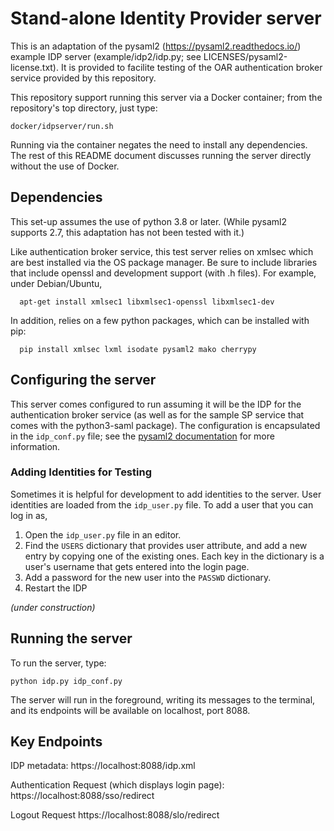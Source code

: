 # Stand-alone Identity Provider server

This is an adaptation of the pysaml2 (https://pysaml2.readthedocs.io/) example
IDP server (example/idp2/idp.py; see LICENSES/pysaml2-license.txt).  It is
provided to facilite testing of the OAR authentication broker service provided
by this repository.

This repository support running this server via a Docker container; from the
repository's top directory, just type:
```
docker/idpserver/run.sh
```

Running via the container negates the need to install any dependencies.  The
rest of this README document discusses running the server directly without the
use of Docker.

## Dependencies

This set-up assumes the use of python 3.8 or later.  (While pysaml2 supports
2.7, this adaptation has not been tested with it.)

Like authentication broker service, this test server relies on xmlsec which are
best installed via the OS package manager.  Be sure to include libraries that
include openssl and development support (with .h files).  For example, under
Debian/Ubuntu,

```
  apt-get install xmlsec1 libxmlsec1-openssl libxmlsec1-dev 
```

In addition, relies on a few python packages, which can be installed with pip:

```
  pip install xmlsec lxml isodate pysaml2 mako cherrypy
```

## Configuring the server

This server comes configured to run assuming it will be the IDP for the
authentication broker service (as well as for the sample SP service that comes
with the python3-saml package).  The configuration is encapsulated in the
`idp_conf.py` file; see the [pysaml2
documentation](https://pysaml2.readthedocs.io/) for more information.  

### Adding Identities for Testing

Sometimes it is helpful for development to add identities to the server.  User
identities are loaded from the ``idp_user.py`` file.  To add a user that you
can log in as,

1. Open the ``idp_user.py`` file in an editor.
2. Find the ``USERS`` dictionary that provides user attribute, and add a new
entry by copying one of the existing ones.  Each key in the dictionary is a
user's username that gets entered into the login page.
3. Add a password for the new user into the ``PASSWD`` dictionary.
4. Restart the IDP


_(under construction)_

## Running the server

To run the server, type:

```
python idp.py idp_conf.py
```

The server will run in the foreground, writing its messages to the terminal,
and its endpoints will be available on localhost, port 8088.

## Key Endpoints

IDP metadata:
   https://localhost:8088/idp.xml

Authentication Request (which displays login page):
   https://localhost:8088/sso/redirect

Logout Request
   https://localhost:8088/slo/redirect

